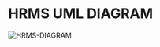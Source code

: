 # HRMS UML DIAGRAM
 ![HRMS-DIAGRAM](https://user-images.githubusercontent.com/49450394/122654949-631ae900-d157-11eb-90e8-25c25563c850.png)